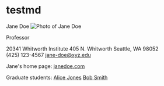 # testmd

<div itemscope itemtype="https://schema.org/Person">
<span itemprop="name">Jane Doe</span>
<img src="janedoe.jpg" itemprop="image" alt="Photo of Jane Doe"/>

<span itemprop="jobTitle">Professor</span>
<div itemprop="address" itemscope itemtype="https://schema.org/PostalAddress">
<span itemprop="streetAddress">
20341 Whitworth Institute
405 N. Whitworth
</span>
<span itemprop="addressLocality">Seattle</span>,
<span itemprop="addressRegion">WA</span>
<span itemprop="postalCode">98052</span>
</div>
<span itemprop="telephone">(425) 123-4567</span>
<a href="mailto:jane-doe@xyz.edu" itemprop="email">
jane-doe@xyz.edu</a>

Jane's home page:
<a href="http://www.janedoe.com" itemprop="url">janedoe.com</a>

Graduate students:
<a href="http://www.xyz.edu/students/alicejones.html" itemprop="colleague">
Alice Jones</a>
<a href="http://www.xyz.edu/students/bobsmith.html" itemprop="colleague">
Bob Smith</a>
</div>
